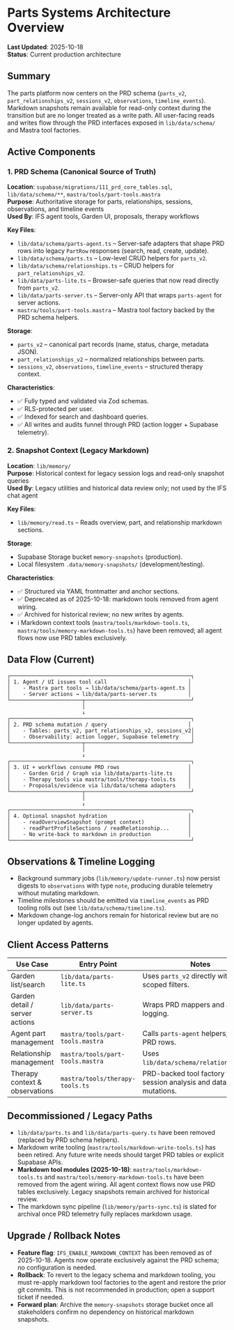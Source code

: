 # Parts Systems Architecture Overview

**Last Updated**: 2025-10-18  
**Status**: Current production architecture

## Summary

The parts platform now centers on the PRD schema (`parts_v2`, `part_relationships_v2`, `sessions_v2`, `observations`, `timeline_events`). Markdown snapshots remain available for read-only context during the transition but are no longer treated as a write path. All user-facing reads and writes flow through the PRD interfaces exposed in `lib/data/schema/` and Mastra tool factories.

## Active Components

### 1. PRD Schema (Canonical Source of Truth)
**Location**: `supabase/migrations/111_prd_core_tables.sql`, `lib/data/schema/**`, `mastra/tools/part-tools.mastra`  
**Purpose**: Authoritative storage for parts, relationships, sessions, observations, and timeline events  
**Used By**: IFS agent tools, Garden UI, proposals, therapy workflows

**Key Files**:
- `lib/data/schema/parts-agent.ts` – Server-safe adapters that shape PRD rows into legacy `PartRow` responses (search, read, create, update).
- `lib/data/schema/parts.ts` – Low-level CRUD helpers for `parts_v2`.
- `lib/data/schema/relationships.ts` – CRUD helpers for `part_relationships_v2`.
- `lib/data/parts-lite.ts` – Browser-safe queries that now read directly from `parts_v2`.
- `lib/data/parts-server.ts` – Server-only API that wraps `parts-agent` for server actions.
- `mastra/tools/part-tools.mastra` – Mastra tool factory backed by the PRD schema helpers.

**Storage**:
- `parts_v2` – canonical part records (name, status, charge, metadata JSON).
- `part_relationships_v2` – normalized relationships between parts.
- `sessions_v2`, `observations`, `timeline_events` – structured therapy context.

**Characteristics**:
- ✅ Fully typed and validated via Zod schemas.
- ✅ RLS-protected per user.
- ✅ Indexed for search and dashboard queries.
- ✅ All writes and audits funnel through PRD (action logger + Supabase telemetry).

### 2. Snapshot Context (Legacy Markdown)
**Location**: `lib/memory/`  
**Purpose**: Historical context for legacy session logs and read-only snapshot queries  
**Used By**: Legacy utilities and historical data review only; not used by the IFS chat agent

**Key Files**:
- `lib/memory/read.ts` – Reads overview, part, and relationship markdown sections.

**Storage**:
- Supabase Storage bucket `memory-snapshots` (production).
- Local filesystem `.data/memory-snapshots/` (development/testing).

**Characteristics**:
- ✅ Structured via YAML frontmatter and anchor sections.
- ✅ Deprecated as of 2025-10-18: markdown tools removed from agent wiring.
- ✅ Archived for historical review; no new writes by agents.
- ℹ️ Markdown context tools (`mastra/tools/markdown-tools.ts`, `mastra/tools/memory-markdown-tools.ts`) have been removed; all agent flows now use PRD tables exclusively.

## Data Flow (Current)

```
┌──────────────────────────────────────────────────────────┐
│ 1. Agent / UI issues tool call                          │
│    - Mastra part tools → lib/data/schema/parts-agent.ts │
│    - Server actions → lib/data/parts-server.ts          │
└───────────────────────┬──────────────────────────────────┘
                        │
                        ↓
┌──────────────────────────────────────────────────────────┐
│ 2. PRD schema mutation / query                          │
│    - Tables: parts_v2, part_relationships_v2, sessions_v2│
│    - Observability: action logger, Supabase telemetry    │
└───────────────────────┬──────────────────────────────────┘
                        │
                        ↓
┌──────────────────────────────────────────────────────────┐
│ 3. UI + workflows consume PRD rows                      │
│    - Garden Grid / Graph via lib/data/parts-lite.ts     │
│    - Therapy tools via mastra/tools/therapy-tools.ts    │
│    - Proposals/evidence via lib/data/schema adapters    │
└───────────────────────┬──────────────────────────────────┘
                        │
                        ↓
┌──────────────────────────────────────────────────────────┐
│ 4. Optional snapshot hydration                          │
│    - readOverviewSnapshot (prompt context)              │
│    - readPartProfileSections / readRelationship...      │
│    - No write-back to markdown in production            │
└──────────────────────────────────────────────────────────┘
```

## Observations & Timeline Logging

- Background summary jobs (`lib/memory/update-runner.ts`) now persist digests to `observations` with type `note`, producing durable telemetry without mutating markdown.
- Timeline milestones should be emitted via `timeline_events` as PRD tooling rolls out (see `lib/data/schema/timeline.ts`).
- Markdown change-log anchors remain for historical review but are no longer updated by agents.

## Client Access Patterns

| Use Case                      | Entry Point                           | Notes |
|-------------------------------|---------------------------------------|-------|
| Garden list/search            | `lib/data/parts-lite.ts`              | Uses `parts_v2` directly with user-scoped filters. |
| Garden detail / server actions| `lib/data/parts-server.ts`            | Wraps PRD mappers and action logging. |
| Agent part management         | `mastra/tools/part-tools.mastra`      | Calls `parts-agent` helpers; writes PRD rows. |
| Relationship management       | `mastra/tools/part-tools.mastra`      | Uses `lib/data/schema/relationships.ts`. |
| Therapy context & observations| `mastra/tools/therapy-tools.ts`       | PRD-backed tool factory for session analysis and data mutations. |

## Decommissioned / Legacy Paths

- `lib/data/parts.ts` and `lib/data/parts-query.ts` have been removed (replaced by PRD schema helpers).
- Markdown write tooling (`mastra/tools/markdown-write-tools.ts`) has been retired. Any future write needs should target PRD tables or explicit Supabase APIs.
- **Markdown tool modules (2025-10-18)**: `mastra/tools/markdown-tools.ts` and `mastra/tools/memory-markdown-tools.ts` have been removed from the agent wiring. All agent context flows now use PRD tables exclusively. Legacy snapshots remain archived for historical review.
- The markdown sync pipeline (`lib/memory/parts-sync.ts`) is slated for archival once PRD telemetry fully replaces markdown usage.

## Upgrade / Rollback Notes

- **Feature flag**: `IFS_ENABLE_MARKDOWN_CONTEXT` has been removed as of 2025-10-18. Agents now operate exclusively against the PRD schema; no configuration is needed.
- **Rollback**: To revert to the legacy schema and markdown tooling, you must re-apply markdown tool factories to the agent and restore the prior git commits. This is not recommended in production; open a support ticket if needed.
- **Forward plan**: Archive the `memory-snapshots` storage bucket once all stakeholders confirm no dependency on historical markdown snapshots.
